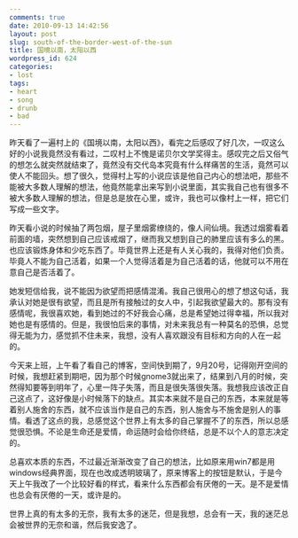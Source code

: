 ```yaml
---
comments: true
date: 2010-09-13 14:42:56
layout: post
slug: south-of-the-border-west-of-the-sun
title: 国境以南，太阳以西
wordpress_id: 624
categories:
- lost
tags:
- heart
- song
- drunb
- bad
---
```


昨天看了一遍村上的《国境以南，太阳以西》，看完之后感叹了好几次，一叹这么好的小说我竟然没有看过，二叹村上不愧是诺贝尔文学奖得主。感叹完之后又俗气的想怎么就突然就结束了，竟然没有交代岛本究竟有什么样痛苦的生活，竟然可以使人不能回头。想了很久，觉得村上写的小说应该是他自己内心的想法吧，那些不能被大多数人理解的想法，他竟然能拿出来写到小说里面，其实我自己也有很多不被大多数人理解的想法，但是总是放在心里，或许，我也可以像村上一样，把它们写成一些文字。

昨天看小说的时候抽了两包烟，屋子里烟雾缭绕的，像人间仙境。我透过烟雾看着前面的墙，突然想到自己应该戒烟了，继而我又想到自己的肺里应该有多么的黑。也应该锻炼身体和少吃东西了。毕竟世界上还是有人关心我的，我得对他们负责。毕竟人不能为自己活着，如果一个人觉得活着是为自己活着的话，他就可以不用在意自己是否活着了。



她发短信给我，说不能因为欲望而把感情混淆。我自己很用心的想了想这句话，我承认对她是很有欲望，而且是所有接触过的女人中，引起我欲望最大的。那有没有感情呢，我很喜欢她，看到她过的不好我会心痛，总是希望她过得幸福，所以我对她也是有感情的。但是，我很怕后来的事情，对未来我总有一种莫名的恐惧，总觉得无能为力，感觉抓不住未来，我想，没有人喜欢跟没有目标和方向的人在一起的。



今天来上班，上午看了看自己的博客，空间快到期了，9月20号，记得刚开空间的时候，我想赶紧到期吧，因为那个时候gnome3就出来了，结果到八月的时候，突然得知要等到明年了，心里一阵子失落，而且是很失落很失落。我想我应该改正自己这点了，这好像是小时候落下的缺点。其实本来就不是自己的东西，本来就是等着别人施舍的东西，就不应该当作是自己的东西，别人施舍与不施舍是别人的事情。看透了这点的我，总感觉这个世界上有太多的自己掌握不了的东西，所以总感觉很恐惧。不论是生命还是爱情，命运随时会给你终结，总是不以个人的意志决定的。

总喜欢本质的东西，不过最近渐渐改变了自己的想法，比如原来用win7都是用windows经典界面，现在也改成透明玻璃了，原来博客上的按钮是默认，于是今天上午我改了一个比较好看的样式，看来什么东西都会有厌倦的一天。是不是爱情也总会有厌倦的一天，或许是的。

世界上真的有太多的无奈，我有太多的迷茫，但是我想，总会有一天，我的迷茫总会被世界的无奈和谐，然后我安逸了。
